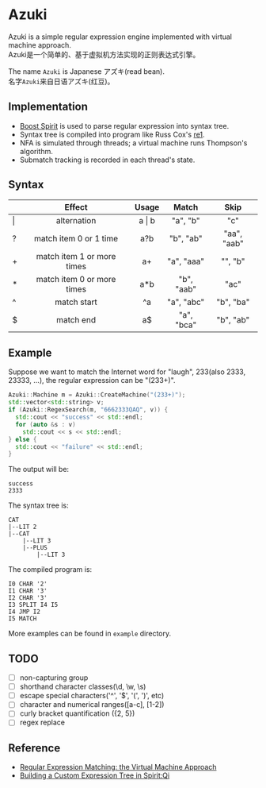 # Azuki
Azuki is a simple regular expression engine implemented with virtual machine approach.  
Azuki是一个简单的、基于虚拟机方法实现的正则表达式引擎。  

The name `Azuki` is Japanese アズキ(read bean).  
名字`Azuki`来自日语アズキ(红豆)。

## Implementation
- [Boost Spirit](http://boost-spirit.com/home/) is used to parse regular expression into syntax tree.
- Syntax tree is compiled into program like Russ Cox's [re1](https://code.google.com/archive/p/re1/).
- NFA is simulated through threads; a virtual machine runs Thompson's algorithm.
- Submatch tracking is recorded in each thread's state.

## Syntax
|         | Effect   | Usage   | Match | Skip |
| ------------- |:-------------:|:-----:|:-----:|:------:|
| &#124;  | alternation  | a &#124; b  | "a", "b"  | "c" |  
|  ? | match item 0 or 1 time | a?b  |  "b", "ab" | "aa", "aab" |  
|  + | match item 1 or more times | a+  | "a", "aaa" | "", "b" |  
| *  | match item 0 or more times | a&#42;b  | "b", "aab" | "ac" |  
| ^  | match start | ^a  | "a", "abc"  | "b", "ba" |  
| $  | match end  | a$  | "a", "bca"  | "b", "ab" |  

## Example
Suppose we want to match the Internet word for "laugh", 233(also 2333, 23333, ...), the regular expression can be "(233+)".

```c++
Azuki::Machine m = Azuki::CreateMachine("(233+)");
std::vector<std::string> v;
if (Azuki::RegexSearch(m, "6662333QAQ", v)) {
  std::cout << "success" << std::endl;
  for (auto &s : v)
    std::cout << s << std::endl;
} else {
  std::cout << "failure" << std::endl;
}
```
The output will be:
```
success
2333
```

The syntax tree is:
```
CAT
|--LIT 2
|--CAT
    |--LIT 3
    |--PLUS
        |--LIT 3
```

The compiled program is:
```
I0 CHAR '2'
I1 CHAR '3'
I2 CHAR '3'
I3 SPLIT I4 I5
I4 JMP I2
I5 MATCH
```

More examples can be found in `example` directory.

## TODO
- [ ] non-capturing group
- [ ] shorthand character classes(\\d, \\w, \\s)
- [ ] escape special characters('^', '$', '(', ')', etc)
- [ ] character and numerical ranges([a-c], [1-2])
- [ ] curly bracket quantification ({2, 5})
- [ ] regex replace

## Reference
- [Regular Expression Matching: the Virtual Machine Approach](https://swtch.com/~rsc/regexp/regexp2.html)
- [Building a Custom Expression Tree in Spirit:Qi](https://stackoverflow.com/questions/13056893/building-a-custom-expression-tree-in-spiritqi-without-utree-or-boostvariant)
